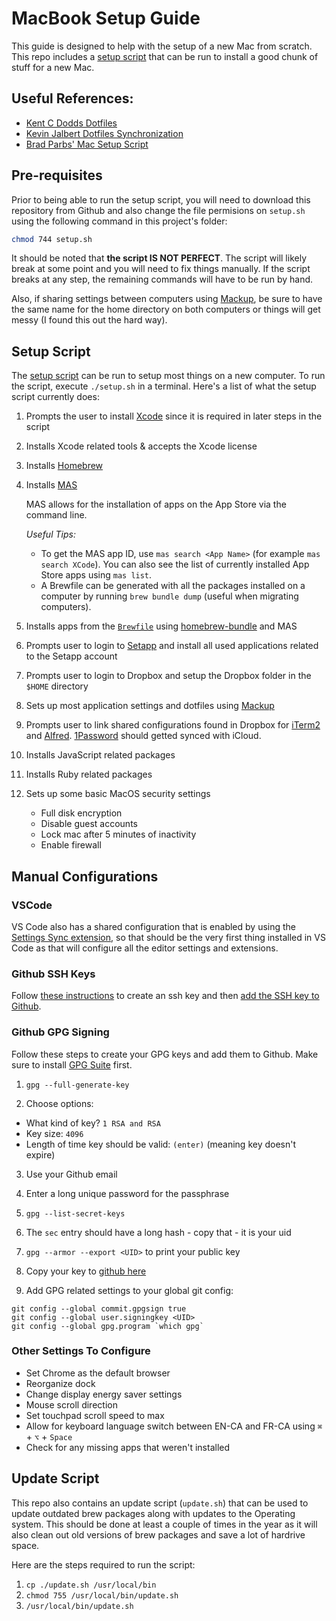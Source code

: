 # MacBook Setup Guide

This guide is designed to help with the setup of a new Mac from scratch. This repo includes a [setup script](./setup.sh) that can be run to install a good chunk of stuff for a new Mac.

## Useful References:

- [Kent C Dodds Dotfiles](https://github.com/kentcdodds/dotfiles)
- [Kevin Jalbert Dotfiles Synchronization](https://kevinjalbert.com/synchronizing-my-dotfiles/#disqus_thread)
- [Brad Parbs' Mac Setup Script](https://gist.github.com/bradp/bea76b16d3325f5c47d4)

## Pre-requisites

Prior to being able to run the setup script, you will need to download this repository from Github and also change the file permisions on `setup.sh` using the following command in this project's folder:

```bash
chmod 744 setup.sh
```

It should be noted that **the script IS NOT PERFECT**. The script will likely break at some point and you will need to fix things manually. If the script breaks at any step, the remaining commands will have to be run by hand.

Also, if sharing settings between computers using [Mackup](https://github.com/lra/mackup), be sure to have the same name for the home directory on both computers or things will get messy (I found this out the hard way).

## Setup Script

The [setup script](./setup.sh) can be run to setup most things on a new computer. To run the script, execute `./setup.sh` in a terminal. Here's a list of what the setup script currently does:

1. Prompts the user to install [Xcode](https://developer.apple.com/xcode/) since it is required in later steps in the script
2. Installs Xcode related tools & accepts the Xcode license
3. Installs [Homebrew](https://brew.sh/)
4. Installs [MAS](https://github.com/mas-cli/mas)

   MAS allows for the installation of apps on the App Store via the command line.

   _Useful Tips:_

   - To get the MAS app ID, use `mas search <App Name>` (for example `mas search XCode`). You can also see the list of currently installed App Store apps using `mas list`.
   - A Brewfile can be generated with all the packages installed on a computer by running `brew bundle dump` (useful when migrating computers).

5. Installs apps from the [`Brewfile`](./Brewfile) using [homebrew-bundle](https://github.com/Homebrew/homebrew-bundle) and MAS
6. Prompts user to login to [Setapp](https://setapp.com/) and install all used applications related to the Setapp account
7. Prompts user to login to Dropbox and setup the Dropbox folder in the `$HOME` directory
8. Sets up most application settings and dotfiles using [Mackup](https://github.com/lra/mackup)
9. Prompts user to link shared configurations found in Dropbox for [iTerm2](https://www.iterm2.com/) and [Alfred](https://www.alfredapp.com/). [1Password](https://1password.com/) should getted synced with iCloud.
10. Installs JavaScript related packages
11. Installs Ruby related packages
12. Sets up some basic MacOS security settings

    - Full disk encryption
    - Disable guest accounts
    - Lock mac after 5 minutes of inactivity
    - Enable firewall

## Manual Configurations

### VSCode

VS Code also has a shared configuration that is enabled by using the [Settings Sync extension](https://marketplace.visualstudio.com/items?itemName=Shan.code-settings-sync), so that should be the very first thing installed in VS Code as that will configure all the editor settings and extensions.

### Github SSH Keys

Follow [these instructions](https://help.github.com/enterprise/2.12/user/articles/generating-a-new-ssh-key-and-adding-it-to-the-ssh-agent/) to create an ssh key and then [add the SSH key to Github](https://help.github.com/articles/adding-a-new-ssh-key-to-your-github-account/).

### Github GPG Signing

Follow these steps to create your GPG keys and add them to Github. Make sure to install [GPG Suite](https://gpgtools.org/) first.

1. `gpg --full-generate-key`

2. Choose options:

- What kind of key? `1 RSA and RSA`
- Key size: `4096`
- Length of time key should be valid: `(enter)` (meaning key doesn't expire)

3. Use your Github email

4. Enter a long unique password for the passphrase

5. `gpg --list-secret-keys`

6. The `sec` entry should have a long hash - copy that - it is your uid

7. `gpg --armor --export <UID>` to print your public key

8. Copy your key to [github here](https://github.com/settings/keys)

9. Add GPG related settings to your global git config:

```
git config --global commit.gpgsign true
git config --global user.signingkey <UID>
git config --global gpg.program `which gpg`
```

### Other Settings To Configure

- Set Chrome as the default browser
- Reorganize dock
- Change display energy saver settings
- Mouse scroll direction
- Set touchpad scroll speed to max
- Allow for keyboard language switch between EN-CA and FR-CA using `⌘` + `⌥` + `Space`
- Check for any missing apps that weren't installed

## Update Script

This repo also contains an update script (`update.sh`) that can be used to update outdated brew packages along with updates to the Operating system. This should be done at least a couple of times in the year as it will also clean out old versions of brew packages and save a lot of hardrive space.

Here are the steps required to run the script:

1. `cp ./update.sh /usr/local/bin`
2. `chmod 755 /usr/local/bin/update.sh`
3. `/usr/local/bin/update.sh`
